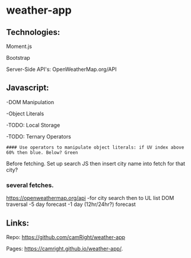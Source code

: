 # weather-app

## Technologies:

Moment.js

Bootstrap

Server-Side API's: OpenWeatherMap.org/API

## Javascript:

-DOM Manipulation

-Object Literals

-TODO: Local Storage

-TODO: Ternary Operators

    #### Use operators to manipulate object literals: if UV index above 60% then blue. Below? Green


Before fetching. Set up search JS then insert city name into fetch for that city?


### several fetches.

https://openweathermap.org/api
-for city search then to UL list DOM traversal
-5 day forecast
-1 day (12hr/24hr?) forecast


## Links:

Repo: https://github.com/camRight/weather-app

Pages: https://camright.github.io/weather-app/.
